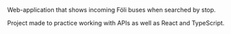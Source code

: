 Web-application that shows incoming Föli buses when searched by stop.

Project made to practice working with APIs as well as React and TypeScript.
